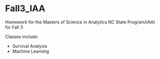 # Fall3_IAA
Homework for the Masters of Science in Analytics NC State Program(IAA) for Fall 3

Classes include:
- Survival Analysis
- Machine Learning
